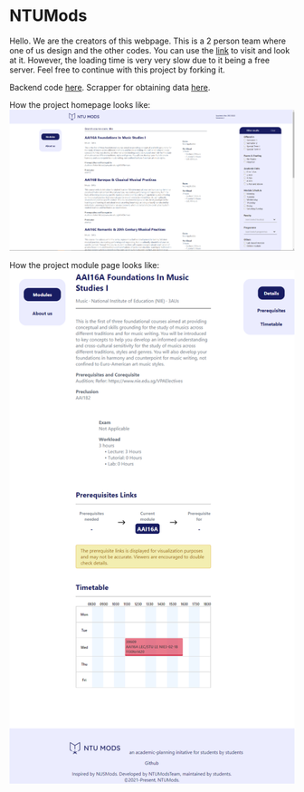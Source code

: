 # NTUMods

Hello. We are the creators of this webpage. This is a 2 person team where one of us design and the other codes. You can use the [link](https://ntumods-ccc52.web.app/module) to visit and look at it. However, the loading time is very very slow due to it being a free server. Feel free to continue with this project by forking it. 

Backend code [here](https://github.com/LeeMingDe/ntumod-backend). Scrapper for obtaining data [here](https://github.com/LeeMingDe/ntumods-scrap).

How the project homepage looks like:
![homepage](https://github.com/LeeMingDe/ntumod/blob/master/images%20for%20UI%20design/homepage.PNG)

How the project module page looks like:
![homepage](https://github.com/LeeMingDe/ntumod/blob/master/images%20for%20UI%20design/module.PNG)
